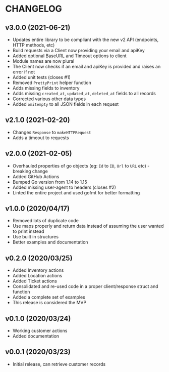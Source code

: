 # CHANGELOG

## v3.0.0 (2021-06-21)

* Updates entire library to be compliant with the new v2 API (endpoints, HTTP methods, etc)
* Build requests via a Client now providing your email and apiKey
* Added optional BaseURL and Timeout options to client
* Module names are now plural
* The Client now checks if an email and apiKey is provided and raises an error if not
* Added unit tests (closes #1)
* Removed `PrettyPrint` helper function
* Adds missing fields to inventory
* Adds missing `created_at`, `updated_at`, `deleted_at` fields to all records
* Corrected various other data types
* Added `omitempty` to all JSON fields in each request

## v2.1.0 (2021-02-20)

* Changes `Response` to `makeHTTPRequest`
* Adds a timeout to requests

## v2.0.0 (2021-02-05)

* Overhauled properties of go objects (eg: `Id` to `ID`, `Url` to `URL` etc) - breaking change
* Added GitHub Actions
* Bumped Go version from 1.14 to 1.15
* Added missing user-agent to headers (closes #2)
* Linted the entire project and used gofmt for better formatting

## v1.0.0 (2020/04/17)

* Removed lots of duplicate code
* Use maps properly and return data instead of assuming the user wanted to print instead
* Use built in structures
* Better examples and documentation

## v0.2.0 (2020/03/25)

* Added Inventory actions
* Added Location actions
* Added Ticket actions
* Consolidated and re-used code in a proper client/response struct and function
* Added a complete set of examples
* This release is considered the MVP

## v0.1.0 (2020/03/24)

* Working customer actions
* Added documentation

## v0.0.1 (2020/03/23)

* Initial release, can retrieve customer records
